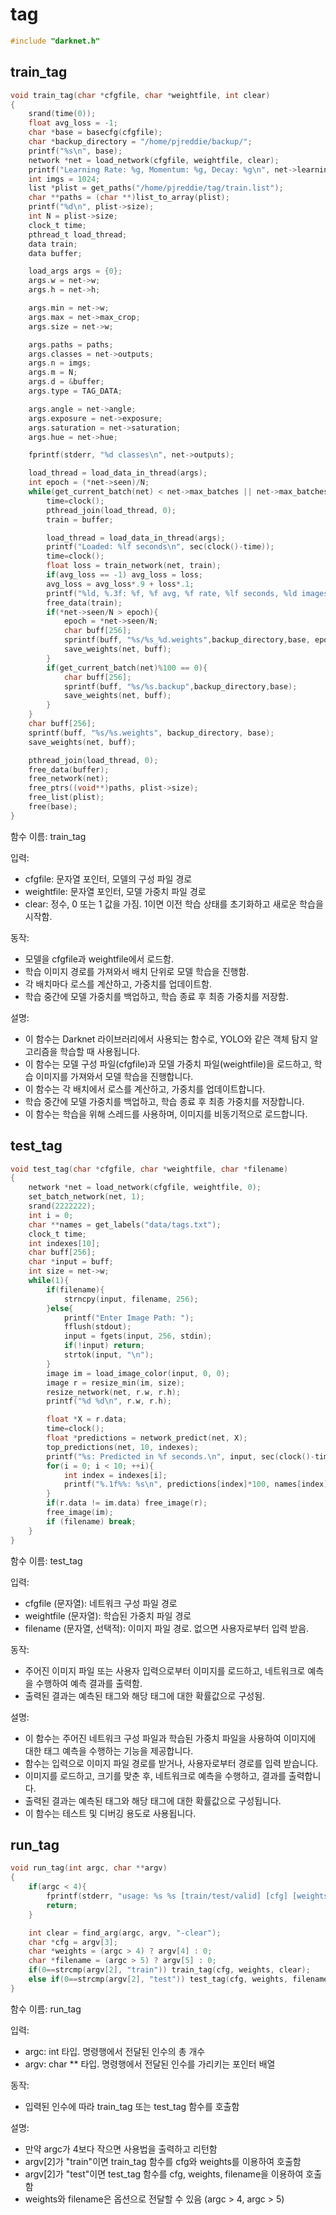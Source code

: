 # tag

```c
#include "darknet.h"
```

## train\_tag

```c
void train_tag(char *cfgfile, char *weightfile, int clear)
{
    srand(time(0));
    float avg_loss = -1;
    char *base = basecfg(cfgfile);
    char *backup_directory = "/home/pjreddie/backup/";
    printf("%s\n", base);
    network *net = load_network(cfgfile, weightfile, clear);
    printf("Learning Rate: %g, Momentum: %g, Decay: %g\n", net->learning_rate, net->momentum, net->decay);
    int imgs = 1024;
    list *plist = get_paths("/home/pjreddie/tag/train.list");
    char **paths = (char **)list_to_array(plist);
    printf("%d\n", plist->size);
    int N = plist->size;
    clock_t time;
    pthread_t load_thread;
    data train;
    data buffer;

    load_args args = {0};
    args.w = net->w;
    args.h = net->h;

    args.min = net->w;
    args.max = net->max_crop;
    args.size = net->w;

    args.paths = paths;
    args.classes = net->outputs;
    args.n = imgs;
    args.m = N;
    args.d = &buffer;
    args.type = TAG_DATA;

    args.angle = net->angle;
    args.exposure = net->exposure;
    args.saturation = net->saturation;
    args.hue = net->hue;

    fprintf(stderr, "%d classes\n", net->outputs);

    load_thread = load_data_in_thread(args);
    int epoch = (*net->seen)/N;
    while(get_current_batch(net) < net->max_batches || net->max_batches == 0){
        time=clock();
        pthread_join(load_thread, 0);
        train = buffer;

        load_thread = load_data_in_thread(args);
        printf("Loaded: %lf seconds\n", sec(clock()-time));
        time=clock();
        float loss = train_network(net, train);
        if(avg_loss == -1) avg_loss = loss;
        avg_loss = avg_loss*.9 + loss*.1;
        printf("%ld, %.3f: %f, %f avg, %f rate, %lf seconds, %ld images\n", get_current_batch(net), (float)(*net->seen)/N, loss, avg_loss, get_current_rate(net), sec(clock()-time), *net->seen);
        free_data(train);
        if(*net->seen/N > epoch){
            epoch = *net->seen/N;
            char buff[256];
            sprintf(buff, "%s/%s_%d.weights",backup_directory,base, epoch);
            save_weights(net, buff);
        }
        if(get_current_batch(net)%100 == 0){
            char buff[256];
            sprintf(buff, "%s/%s.backup",backup_directory,base);
            save_weights(net, buff);
        }
    }
    char buff[256];
    sprintf(buff, "%s/%s.weights", backup_directory, base);
    save_weights(net, buff);

    pthread_join(load_thread, 0);
    free_data(buffer);
    free_network(net);
    free_ptrs((void**)paths, plist->size);
    free_list(plist);
    free(base);
}
```

함수 이름: train\_tag&#x20;

입력:

* cfgfile: 문자열 포인터, 모델의 구성 파일 경로
* weightfile: 문자열 포인터, 모델 가중치 파일 경로
* clear: 정수, 0 또는 1 값을 가짐. 1이면 이전 학습 상태를 초기화하고 새로운 학습을 시작함.

동작:

* 모델을 cfgfile과 weightfile에서 로드함.
* 학습 이미지 경로를 가져와서 배치 단위로 모델 학습을 진행함.
* 각 배치마다 로스를 계산하고, 가중치를 업데이트함.
* 학습 중간에 모델 가중치를 백업하고, 학습 종료 후 최종 가중치를 저장함.

설명:&#x20;

* 이 함수는 Darknet 라이브러리에서 사용되는 함수로, YOLO와 같은 객체 탐지 알고리즘을 학습할 때 사용됩니다.&#x20;
* 이 함수는 모델 구성 파일(cfgfile)과 모델 가중치 파일(weightfile)을 로드하고, 학습 이미지를 가져와서 모델 학습을 진행합니다.&#x20;
* 이 함수는 각 배치에서 로스를 계산하고, 가중치를 업데이트합니다.
* &#x20;학습 중간에 모델 가중치를 백업하고, 학습 종료 후 최종 가중치를 저장합니다.&#x20;
* 이 함수는 학습을 위해 스레드를 사용하며, 이미지를 비동기적으로 로드합니다.



## test\_tag

```c
void test_tag(char *cfgfile, char *weightfile, char *filename)
{
    network *net = load_network(cfgfile, weightfile, 0);
    set_batch_network(net, 1);
    srand(2222222);
    int i = 0;
    char **names = get_labels("data/tags.txt");
    clock_t time;
    int indexes[10];
    char buff[256];
    char *input = buff;
    int size = net->w;
    while(1){
        if(filename){
            strncpy(input, filename, 256);
        }else{
            printf("Enter Image Path: ");
            fflush(stdout);
            input = fgets(input, 256, stdin);
            if(!input) return;
            strtok(input, "\n");
        }
        image im = load_image_color(input, 0, 0);
        image r = resize_min(im, size);
        resize_network(net, r.w, r.h);
        printf("%d %d\n", r.w, r.h);

        float *X = r.data;
        time=clock();
        float *predictions = network_predict(net, X);
        top_predictions(net, 10, indexes);
        printf("%s: Predicted in %f seconds.\n", input, sec(clock()-time));
        for(i = 0; i < 10; ++i){
            int index = indexes[i];
            printf("%.1f%%: %s\n", predictions[index]*100, names[index]);
        }
        if(r.data != im.data) free_image(r);
        free_image(im);
        if (filename) break;
    }
}
```

함수 이름: test\_tag

입력:

* cfgfile (문자열): 네트워크 구성 파일 경로
* weightfile (문자열): 학습된 가중치 파일 경로
* filename (문자열, 선택적): 이미지 파일 경로. 없으면 사용자로부터 입력 받음.

동작:&#x20;

* 주어진 이미지 파일 또는 사용자 입력으로부터 이미지를 로드하고, 네트워크로 예측을 수행하여 예측 결과를 출력함.&#x20;
* 출력된 결과는 예측된 태그와 해당 태그에 대한 확률값으로 구성됨.

설명:&#x20;

* 이 함수는 주어진 네트워크 구성 파일과 학습된 가중치 파일을 사용하여 이미지에 대한 태그 예측을 수행하는 기능을 제공합니다.&#x20;
* 함수는 입력으로 이미지 파일 경로를 받거나, 사용자로부터 경로를 입력 받습니다.&#x20;
* 이미지를 로드하고, 크기를 맞춘 후, 네트워크로 예측을 수행하고, 결과를 출력합니다.&#x20;
* 출력된 결과는 예측된 태그와 해당 태그에 대한 확률값으로 구성됩니다.&#x20;
* 이 함수는 테스트 및 디버깅 용도로 사용됩니다.



## run\_tag

```c
void run_tag(int argc, char **argv)
{
    if(argc < 4){
        fprintf(stderr, "usage: %s %s [train/test/valid] [cfg] [weights (optional)]\n", argv[0], argv[1]);
        return;
    }

    int clear = find_arg(argc, argv, "-clear");
    char *cfg = argv[3];
    char *weights = (argc > 4) ? argv[4] : 0;
    char *filename = (argc > 5) ? argv[5] : 0;
    if(0==strcmp(argv[2], "train")) train_tag(cfg, weights, clear);
    else if(0==strcmp(argv[2], "test")) test_tag(cfg, weights, filename);
}
```

함수 이름: run\_tag

입력:

* argc: int 타입. 명령행에서 전달된 인수의 총 개수
* argv: char \*\* 타입. 명령행에서 전달된 인수를 가리키는 포인터 배열

동작:

* 입력된 인수에 따라 train\_tag 또는 test\_tag 함수를 호출함

설명:

* 만약 argc가 4보다 작으면 사용법을 출력하고 리턴함
* argv\[2]가 "train"이면 train\_tag 함수를 cfg와 weights를 이용하여 호출함
* argv\[2]가 "test"이면 test\_tag 함수를 cfg, weights, filename을 이용하여 호출함
* weights와 filename은 옵션으로 전달할 수 있음 (argc > 4, argc > 5)

